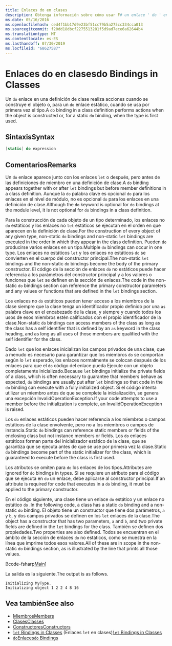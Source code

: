 ```yaml
---
title: Enlaces do en clases
description: Obtenga información sobre cómo usar F# un enlace ' do ' en una definición de clase, que realiza acciones cuando se construye el objeto o cuando se usa el tipo por primera vez.
ms.date: 05/16/2016
ms.openlocfilehash: ced4f1bb17d9e23bf51cc79b5a275cc334cca013
ms.sourcegitcommit: f20dd18dbcf2275513281f5d9ad7ece6a62644b4
ms.translationtype: MT
ms.contentlocale: es-ES
ms.lasthandoff: 07/30/2019
ms.locfileid: "68627587"
---
```

# <a name="do-bindings-in-classes"></a><span data-ttu-id="28958-103">Enlaces do en clases</span><span class="sxs-lookup"><span data-stu-id="28958-103">do Bindings in Classes</span></span>

<span data-ttu-id="28958-104">Un `do` enlace en una definición de clase realiza acciones cuando se construye el objeto o, para un `do` enlace estático, cuando se usa por primera vez el tipo.</span><span class="sxs-lookup"><span data-stu-id="28958-104">A `do` binding in a class definition performs actions when the object is constructed or, for a static `do` binding, when the type is first used.</span></span>

## <a name="syntax"></a><span data-ttu-id="28958-105">Sintaxis</span><span class="sxs-lookup"><span data-stu-id="28958-105">Syntax</span></span>

```fsharp
[static] do expression
```

## <a name="remarks"></a><span data-ttu-id="28958-106">Comentarios</span><span class="sxs-lookup"><span data-stu-id="28958-106">Remarks</span></span>

<span data-ttu-id="28958-107">Un `do` enlace aparece junto con los enlaces `let` o después, pero antes de las definiciones de miembro en una definición de clase.</span><span class="sxs-lookup"><span data-stu-id="28958-107">A `do` binding appears together with or after `let` bindings but before member definitions in a class definition.</span></span> <span data-ttu-id="28958-108">Aunque la `do` palabra clave es opcional `do` para los enlaces en el nivel de módulo, no es opcional `do` para los enlaces en una definición de clase.</span><span class="sxs-lookup"><span data-stu-id="28958-108">Although the `do` keyword is optional for `do` bindings at the module level, it is not optional for `do` bindings in a class definition.</span></span>

<span data-ttu-id="28958-109">Para la construcción de cada objeto de un tipo determinado, los enlaces no `do` estáticos y los enlaces no `let` estáticos se ejecutan en el orden en que aparecen en la definición de clase.</span><span class="sxs-lookup"><span data-stu-id="28958-109">For the construction of every object of any given type, non-static `do` bindings and non-static `let` bindings are executed in the order in which they appear in the class definition.</span></span> <span data-ttu-id="28958-110">Pueden `do` producirse varios enlaces en un tipo.</span><span class="sxs-lookup"><span data-stu-id="28958-110">Multiple `do` bindings can occur in one type.</span></span> <span data-ttu-id="28958-111">Los enlaces no estáticos `let` y los enlaces no estáticos `do` se convierten en el cuerpo del constructor principal.</span><span class="sxs-lookup"><span data-stu-id="28958-111">The non-static `let` bindings and the non-static `do` bindings become the body of the primary constructor.</span></span> <span data-ttu-id="28958-112">El código de la sección de enlaces `do` no estáticos puede hacer referencia a los parámetros del constructor principal y a los valores o funciones que `let` se definen en la sección de enlaces.</span><span class="sxs-lookup"><span data-stu-id="28958-112">The code in the non-static `do` bindings section can reference the primary constructor parameters and any values or functions that are defined in the `let` bindings section.</span></span>

<span data-ttu-id="28958-113">Los enlaces no `do` estáticos pueden tener acceso a los miembros de la clase siempre que la clase tenga un identificador propio definido por una `as` palabra clave en el encabezado de la clase, y siempre y cuando todos los usos de esos miembros estén calificados con el propio identificador de la clase.</span><span class="sxs-lookup"><span data-stu-id="28958-113">Non-static `do` bindings can access members of the class as long as the class has a self identifier that is defined by an `as` keyword in the class heading, and as long as all uses of those members are qualified with the self identifier for the class.</span></span>

<span data-ttu-id="28958-114">Dado `let` que los enlaces inicializan los campos privados de una clase, que a menudo es necesario para garantizar que los miembros `do` se comportan según lo `let` esperado, los enlaces normalmente se colocan después de los enlaces para que el `do` código del enlace pueda Ejecute con un objeto completamente inicializado.</span><span class="sxs-lookup"><span data-stu-id="28958-114">Because `let` bindings initialize the private fields of a class, which is often necessary to guarantee that members behave as expected, `do` bindings are usually put after `let` bindings so that code in the `do` binding can execute with a fully initialized object.</span></span> <span data-ttu-id="28958-115">Si el código intenta utilizar un miembro antes de que se complete la inicialización, se genera una excepción InvalidOperationException.</span><span class="sxs-lookup"><span data-stu-id="28958-115">If your code attempts to use a member before the initialization is complete, an InvalidOperationException is raised.</span></span>

<span data-ttu-id="28958-116">Los `do` enlaces estáticos pueden hacer referencia a los miembros o campos estáticos de la clase envolvente, pero no a los miembros o campos de instancia.</span><span class="sxs-lookup"><span data-stu-id="28958-116">Static `do` bindings can reference static members or fields of the enclosing class but not instance members or fields.</span></span> <span data-ttu-id="28958-117">Los `do` enlaces estáticos forman parte del inicializador estático de la clase, que se garantiza que se ejecuta antes de que se use por primera vez la clase.</span><span class="sxs-lookup"><span data-stu-id="28958-117">Static `do` bindings become part of the static initializer for the class, which is guaranteed to execute before the class is first used.</span></span>

<span data-ttu-id="28958-118">Los atributos se omiten para `do` los enlaces de los tipos.</span><span class="sxs-lookup"><span data-stu-id="28958-118">Attributes are ignored for `do` bindings in types.</span></span> <span data-ttu-id="28958-119">Si se requiere un atributo para el código que se ejecuta en `do` un enlace, debe aplicarse al constructor principal.</span><span class="sxs-lookup"><span data-stu-id="28958-119">If an attribute is required for code that executes in a `do` binding, it must be applied to the primary constructor.</span></span>

<span data-ttu-id="28958-120">En el código siguiente, una clase tiene un enlace `do` estático y un enlace no estático `do` .</span><span class="sxs-lookup"><span data-stu-id="28958-120">In the following code, a class has a static `do` binding and a non-static `do` binding.</span></span> <span data-ttu-id="28958-121">El objeto tiene un constructor que tiene dos parámetros, `a` y `b`, y dos campos privados se definen en los `let` enlaces de la clase.</span><span class="sxs-lookup"><span data-stu-id="28958-121">The object has a constructor that has two parameters, `a` and `b`, and two private fields are defined in the `let` bindings for the class.</span></span> <span data-ttu-id="28958-122">También se definen dos propiedades.</span><span class="sxs-lookup"><span data-stu-id="28958-122">Two properties are also defined.</span></span> <span data-ttu-id="28958-123">Todos se encuentran en el ámbito de la sección de enlaces `do` no estáticos, como se muestra en la línea que imprime todos esos valores.</span><span class="sxs-lookup"><span data-stu-id="28958-123">All of these are in scope in the non-static `do` bindings section, as is illustrated by the line that prints all those values.</span></span>

[!code-fsharp[Main](~/samples/snippets/fsharp/lang-ref-1/snippet3101.fs)]

<span data-ttu-id="28958-124">La salida es la siguiente.</span><span class="sxs-lookup"><span data-stu-id="28958-124">The output is as follows.</span></span>

```console
Initializing MyType.
Initializing object 1 2 2 4 8 16
```

## <a name="see-also"></a><span data-ttu-id="28958-125">Vea también</span><span class="sxs-lookup"><span data-stu-id="28958-125">See also</span></span>

- [<span data-ttu-id="28958-126">Miembros</span><span class="sxs-lookup"><span data-stu-id="28958-126">Members</span></span>](index.md)
- [<span data-ttu-id="28958-127">Clases</span><span class="sxs-lookup"><span data-stu-id="28958-127">Classes</span></span>](../classes.md)
- [<span data-ttu-id="28958-128">Constructores</span><span class="sxs-lookup"><span data-stu-id="28958-128">Constructors</span></span>](constructors.md)
- <span data-ttu-id="28958-129">[`let` Bindings in Classes](let-bindings-in-classes.md) (Enlaces `let` en clases)</span><span class="sxs-lookup"><span data-stu-id="28958-129">[`let` Bindings in Classes](let-bindings-in-classes.md)</span></span>
- [<span data-ttu-id="28958-130">`do`Enlaces</span><span class="sxs-lookup"><span data-stu-id="28958-130">`do` Bindings</span></span>](../functions/do-Bindings.md)
